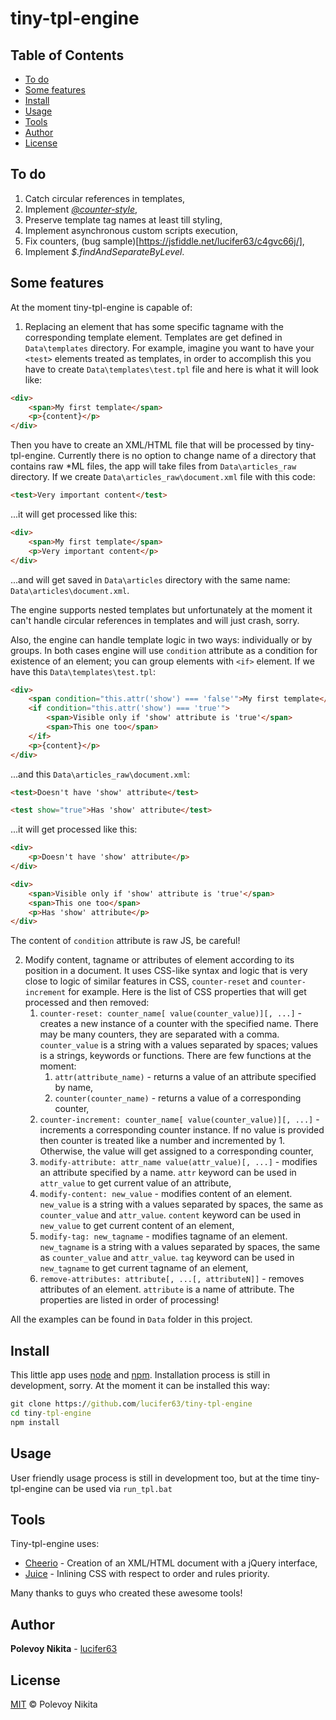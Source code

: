 # tiny-tpl-engine

## Table of Contents

- [To do](#to-do)
- [Some features](#some-features)
- [Install](#install)
- [Usage](#usage)
- [Tools](#tools)
- [Author](#author)
- [License](#license)

## To do

1. Catch circular references in templates,
1. Implement [*@counter-style*](https://developer.mozilla.org/en-US/docs/Web/CSS/%40counter-style),
1. Preserve template tag names at least till styling,
1. Implement asynchronous custom scripts execution,
1. Fix counters, (bug sample)[https://jsfiddle.net/lucifer63/c4gvc66j/],
1. Implement *$.findAndSeparateByLevel*.

## Some features

At the moment tiny-tpl-engine is capable of:
1. Replacing an element that has some specific tagname with the corresponding template element. Templates are get defined in `Data\templates` directory. For example, imagine you want to have your `<test>` elements treated as templates, in order to accomplish this you have to create `Data\templates\test.tpl` file and here is what it will look like:

```html
<div>
    <span>My first template</span>
    <p>{content}</p>
</div>
```

Then you have to create an XML/HTML file that will be processed by tiny-tpl-engine. Currently there is no option to change name of a directory that contains raw *ML files, the app will take files from `Data\articles_raw` directory. If we create `Data\articles_raw\document.xml` file with this code:

```html
<test>Very important content</test>
```

...it will get processed like this:

```html
<div>
    <span>My first template</span>
    <p>Very important content</p>
</div>
```
...and will get saved in `Data\articles` directory with the same name: `Data\articles\document.xml`.

The engine supports nested templates but unfortunately at the moment it can't handle circular references in templates and will just crash, sorry.

Also, the engine can handle template logic in two ways: individually or by groups. In both cases engine will use `condition` attribute as a condition for existence of an element; you can group elements with `<if>` element. If we have this `Data\templates\test.tpl`:

```html
<div>
    <span condition="this.attr('show') === 'false'">My first template</span>
    <if condition="this.attr('show') === 'true'">
        <span>Visible only if 'show' attribute is 'true'</span>
        <span>This one too</span>
    </if>
    <p>{content}</p>
</div>
```

...and this `Data\articles_raw\document.xml`:

```html
<test>Doesn't have 'show' attribute</test>

<test show="true">Has 'show' attribute</test>
```

...it will get processed like this:
```html
<div>
    <p>Doesn't have 'show' attribute</p>
</div>

<div>
    <span>Visible only if 'show' attribute is 'true'</span>
    <span>This one too</span>
    <p>Has 'show' attribute</p>
</div>
```
The content of `condition` attribute is raw JS, be careful!

2. Modify content, tagname or attributes of element according to its position in a document. It uses CSS-like syntax and logic that is very close to logic of similar features in CSS, `counter-reset` and `counter-increment` for example. Here is the list of CSS properties that will get processed and then removed:
    1. `counter-reset: counter_name[ value(counter_value)][, ...]` - creates a new instance of a counter with the specified name. There may be many counters, they are separated with a comma. `counter_value` is a string with a values separated by spaces; values is a strings, keywords or functions. There are few functions at the moment: 
        1. `attr(attribute_name)` - returns a value of an attribute specified by name,
        2. `counter(counter_name)` - returns a value of a corresponding counter,
    2. `counter-increment: counter_name[ value(counter_value)][, ...]` - increments a corresponding counter instance. If no value is provided then counter is treated like a number and incremented by 1. Otherwise, the value will get assigned to a corresponding counter,
    3. `modify-attribute: attr_name value(attr_value)[, ...]` - modifies an attribute specified by a name. `attr` keyword can be used in `attr_value` to get current value of an attribute,
    4. `modify-content: new_value` - modifies content of an element. `new_value` is a string with a values separated by spaces, the same as `counter_value` and `attr_value`. `content` keyword can be used in `new_value` to get current content of an element,
    5. `modify-tag: new_tagname` - modifies tagname of an element. `new_tagname` is a string with a values separated by spaces, the same as `counter_value` and `attr_value`. `tag` keyword can be used in `new_tagname` to get current tagname of an element,
    6. `remove-attributes: attribute[, ...[, attributeN]]` - removes attributes of an element. `attribute` is a name of attribute.
The properties are listed in order of processing!

All the examples can be found in `Data` folder in this project.

## Install

This little app uses [node](http://nodejs.org) and [npm](https://npmjs.com). Installation process is still in development, sorry. At the moment it can be installed this way: 

```cmd
git clone https://github.com/lucifer63/tiny-tpl-engine
cd tiny-tpl-engine
npm install
```

## Usage

User friendly usage process is still in development too, but at the time tiny-tpl-engine can be used via `run_tpl.bat`

## Tools

Tiny-tpl-engine uses:

* [Cheerio](https://github.com/cheeriojs/cheerio) - Creation of an XML/HTML document with a jQuery interface,
* [Juice](https://github.com/Automattic/juice) - Inlining CSS with respect to order and rules priority.

Many thanks to guys who created these awesome tools!

## Author

**Polevoy Nikita** - [lucifer63](https://github.com/lucifer63)

## License

[MIT](LICENSE) © Polevoy Nikita